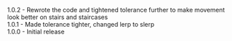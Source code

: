 1.0.2 - Rewrote the code and tightened tolerance further to make movement look better on stairs and staircases <br>
1.0.1 - Made tolerance tighter, changed lerp to slerp<br>
1.0.0 - Initial release <br>